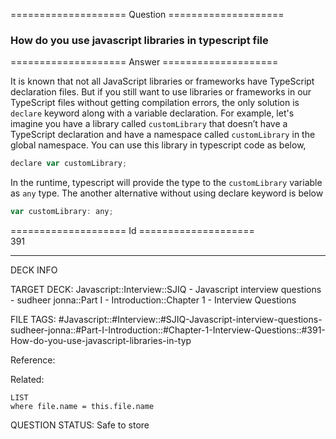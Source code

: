 ==================== Question ====================  

### How do you use javascript libraries in typescript file  

==================== Answer ====================  

It is known that not all JavaScript libraries or frameworks have TypeScript
declaration files. But if you still want to use libraries or frameworks in our
TypeScript files without getting compilation errors, the only solution is
`declare` keyword along with a variable declaration. For example, let's imagine
you have a library called `customLibrary` that doesn’t have a TypeScript
declaration and have a namespace called `customLibrary` in the global namespace.
You can use this library in typescript code as below,

```javascript
declare var customLibrary;
```

In the runtime, typescript will provide the type to the `customLibrary` variable
as `any` type. The another alternative without using declare keyword is below

```javascript
var customLibrary: any;
```

==================== Id ====================  
391

---

DECK INFO

TARGET DECK: Javascript::Interview::SJIQ - Javascript interview questions - sudheer jonna::Part I - Introduction::Chapter 1 - Interview Questions

FILE TAGS: #Javascript::#Interview::#SJIQ-Javascript-interview-questions-sudheer-jonna::#Part-I-Introduction::#Chapter-1-Interview-Questions::#391-How-do-you-use-javascript-libraries-in-typ

Reference:

Related:

```dataview
LIST
where file.name = this.file.name
```

QUESTION STATUS: Safe to store
